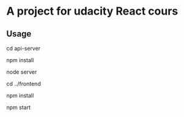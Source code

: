 # A project for udacity React cours

## Usage

cd api-server

npm install

node server

cd ../frontend

npm install

npm start